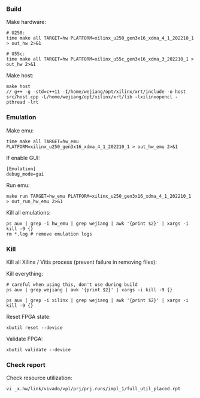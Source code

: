 
### Build

Make hardware: 

```
# U250:
time make all TARGET=hw PLATFORM=xilinx_u250_gen3x16_xdma_4_1_202210_1 > out_hw 2>&1

# U55c: 
time make all TARGET=hw PLATFORM=xilinx_u55c_gen3x16_xdma_3_202210_1 > out_hw 2>&1
```

Make host:

```
make host
// g++ -g -std=c++11 -I/home/wejiang/opt/xilinx/xrt/include -o host src/host.cpp -L/home/wejiang/opt/xilinx/xrt/lib -lxilinxopencl -pthread -lrt
```

### Emulation

Make emu:

```
time make all TARGET=hw_emu PLATFORM=xilinx_u250_gen3x16_xdma_4_1_202210_1 > out_hw_emu 2>&1
```

If enable GUI:

```
[Emulation]
debug_mode=gui 
```

Run emu:

```
make run TARGET=hw_emu PLATFORM=xilinx_u250_gen3x16_xdma_4_1_202210_1  > out_run_hw_emu 2>&1
```

Kill all emulations:

```
ps aux | grep -i hw_emu | grep wejiang | awk '{print $2}' | xargs -i kill -9 {}  
rm *.log # remove emulation logs
```

### Kill

Kill all Xilinx / Vitis process (prevent failure in removing files):

Kill everything:

```
# careful when using this, don't use during build
ps aux | grep wejiang | awk '{print $2}' | xargs -i kill -9 {}  
```

```
ps aux | grep -i xilinx | grep wejiang | awk '{print $2}' | xargs -i kill -9 {}  
```

Reset FPGA state:

```
xbutil reset --device
```

Validate FPGA:

```
xbutil validate --device
```

### Check report

Check resource utilization:

```
vi _x.hw/link/vivado/vpl/prj/prj.runs/impl_1/full_util_placed.rpt
```